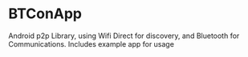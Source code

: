 # BTConApp
Android p2p Library, using Wifi Direct for discovery, and Bluetooth for Communications. Includes example app for usage
